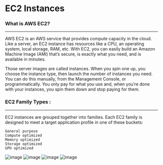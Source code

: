# EC2 Instances

### What is AWS EC2?
------
AWS EC2 is an AWS service that provides compute capacity in the cloud. Like a server, an EC2 instance has resources like a CPU, an operating system, local storage, RAM, etc. With EC2, you can easily build an Amazon Machine Image (AMI) that’s secure, is exactly what you need, and is available in minutes.

Those server images are called instances. When you spin one up, you choose the instance type, then launch the number of instances you need. You can do this manually, from the Management Console, or programmatically. You only pay for what you use and, when you’re done with your instances, you spin them down and stop paying for them.

### EC2 Family Types :
------
EC2 instances are grouped together into families. Each EC2 family is designed to meet a target application profile in one of these buckets:

    General purpose
    Compute optimized
    Memory optimized
    Storage optimized
    GPU optimized
    
![image](https://github.com/learn-with-aws/EC2/blob/master/images/Capture.PNG)
![image](https://github.com/learn-with-aws/EC2/blob/master/images/ii.PNG)
![image](https://github.com/learn-with-aws/EC2/blob/master/images/lo.PNG)
![image](https://github.com/learn-with-aws/EC2/blob/master/images/ec2.PNG)
